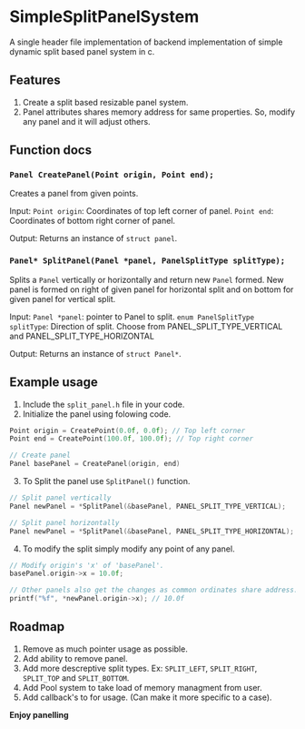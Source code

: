 # SimpleSplitPanelSystem
A single header file implementation of backend implementation of simple dynamic split based panel system in c.

## Features
1. Create a split based resizable panel system.
2. Panel attributes shares memory address for same properties. So, modify any panel and it will adjust others.

## Function docs
### `Panel CreatePanel(Point origin, Point end);`
Creates a panel from given points.

Input:
  `Point origin`: Coordinates of top left corner of panel.
  `Point end`: Coordinates of bottom right corner of panel.

Output:
  Returns an instance of `struct panel`.

### `Panel* SplitPanel(Panel *panel, PanelSplitType splitType);`
Splits a `Panel` vertically or horizontally and return new `Panel` formed.
New panel is formed on right of given panel for horizontal split and on
 bottom for given panel for vertical split.

Input:
  `Panel *panel`: pointer to Panel to split.
  `enum PanelSplitType splitType`: Direction of split.
      Choose from PANEL_SPLIT_TYPE_VERTICAL and PANEL_SPLIT_TYPE_HORIZONTAL

Output:
  Returns an instance of `struct Panel*`.

## Example usage
1. Include the `split_panel.h` file in your code.
2. Initialize the panel using folowing code.
```c
Point origin = CreatePoint(0.0f, 0.0f); // Top left corner
Point end = CreatePoint(100.0f, 100.0f); // Top right corner

// Create panel
Panel basePanel = CreatePanel(origin, end)
```
3. To Split the panel use `SplitPanel()` function.
```c
// Split panel vertically
Panel newPanel = *SplitPanel(&basePanel, PANEL_SPLIT_TYPE_VERTICAL);

// Split panel horizontally
Panel newPanel = *SplitPanel(&basePanel, PANEL_SPLIT_TYPE_HORIZONTAL);
```
4. To modify the split simply modify any point of any panel.
```c
// Modify origin's 'x' of 'basePanel'.
basePanel.origin->x = 10.0f;

// Other panels also get the changes as common ordinates share address.
printf("%f", *newPanel.origin->x); // 10.0f
```

## Roadmap
1. Remove as much pointer usage as possible.
2. Add ability to remove panel.
3. Add more descreptive split types. Ex: `SPLIT_LEFT`, `SPLIT_RIGHT`, `SPLIT_TOP` and `SPLIT_BOTTOM`.
4. Add Pool system to take load of memory managment from user.
5. Add callback's to for usage. (Can make it more specific to a case).

**Enjoy panelling**

